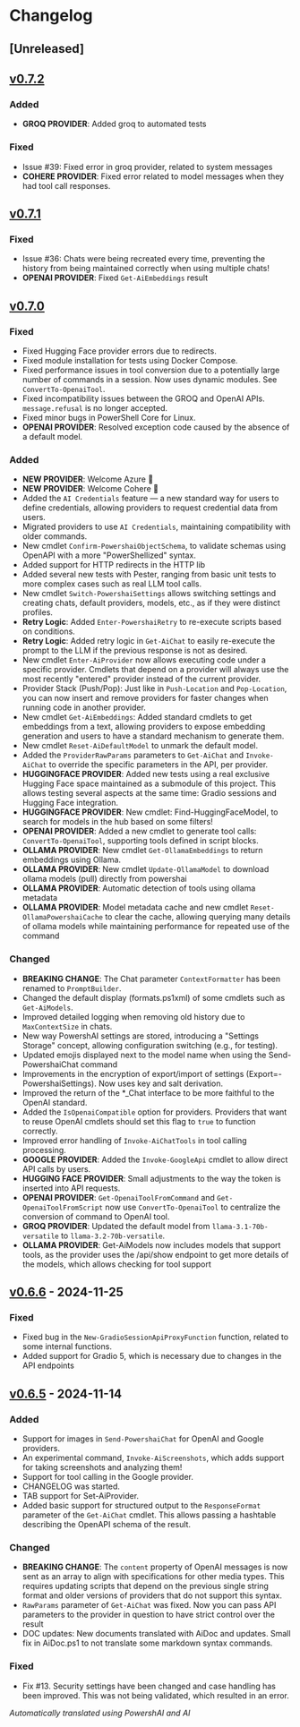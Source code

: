 ﻿# Changelog

## [Unreleased] <!--AiDoc:Translator:IgnoreLine-->

## [v0.7.2]

### Added <!--AiDoc:Translator:IgnoreLine-->
- **GROQ PROVIDER**: Added groq to automated tests

### Fixed <!--AiDoc:Translator:IgnoreLine-->
- Issue #39: Fixed error in groq provider, related to system messages
- **COHERE PROVIDER**: Fixed error related to model messages when they had tool call responses.


## [v0.7.1]

### Fixed <!--AiDoc:Translator:IgnoreLine-->
- Issue #36: Chats were being recreated every time, preventing the history from being maintained correctly when using multiple chats!
- **OPENAI PROVIDER**: Fixed `Get-AiEmbeddings` result

## [v0.7.0]

### Fixed <!--AiDoc:Translator:IgnoreLine-->
- Fixed Hugging Face provider errors due to redirects.
- Fixed module installation for tests using Docker Compose.
- Fixed performance issues in tool conversion due to a potentially large number of commands in a session. Now uses dynamic modules. See `ConvertTo-OpenaiTool`.
- Fixed incompatibility issues between the GROQ and OpenAI APIs. `message.refusal` is no longer accepted.
- Fixed minor bugs in PowerShell Core for Linux.
- **OPENAI PROVIDER**: Resolved exception code caused by the absence of a default model.

### Added <!--AiDoc:Translator:IgnoreLine-->
- **NEW PROVIDER**: Welcome Azure 🎉
- **NEW PROVIDER**: Welcome Cohere 🎉
- Added the `AI Credentials` feature — a new standard way for users to define credentials, allowing providers to request credential data from users.
- Migrated providers to use `AI Credentials`, maintaining compatibility with older commands.
- New cmdlet `Confirm-PowershaiObjectSchema`, to validate schemas using OpenAPI with a more "PowerShellized" syntax.
- Added support for HTTP redirects in the HTTP lib
- Added several new tests with Pester, ranging from basic unit tests to more complex cases such as real LLM tool calls.
- New cmdlet `Switch-PowershaiSettings` allows switching settings and creating chats, default providers, models, etc., as if they were distinct profiles.
- **Retry Logic**: Added `Enter-PowershaiRetry` to re-execute scripts based on conditions.
- **Retry Logic**: Added retry logic in `Get-AiChat` to easily re-execute the prompt to the LLM if the previous response is not as desired.
- New cmdlet `Enter-AiProvider` now allows executing code under a specific provider. Cmdlets that depend on a provider will always use the most recently "entered" provider instead of the current provider.
- Provider Stack (Push/Pop): Just like in `Push-Location` and `Pop-Location`, you can now insert and remove providers for faster changes when running code in another provider.
- New cmdlet `Get-AiEmbeddings`: Added standard cmdlets to get embeddings from a text, allowing providers to expose embedding generation and users to have a standard mechanism to generate them.
- New cmdlet `Reset-AiDefaultModel` to unmark the default model.
- Added the `ProviderRawParams` parameters to `Get-AiChat` and `Invoke-AiChat` to override the specific parameters in the API, per provider.
- **HUGGINGFACE PROVIDER**: Added new tests using a real exclusive Hugging Face space maintained as a submodule of this project. This allows testing several aspects at the same time: Gradio sessions and Hugging Face integration.
- **HUGGINGFACE PROVIDER**: New cmdlet: Find-HuggingFaceModel, to search for models in the hub based on some filters!
- **OPENAI PROVIDER**: Added a new cmdlet to generate tool calls: `ConvertTo-OpenaiTool`, supporting tools defined in script blocks.
- **OLLAMA PROVIDER**: New cmdlet `Get-OllamaEmbeddings` to return embeddings using Ollama.
- **OLLAMA PROVIDER**: New cmdlet `Update-OllamaModel` to download ollama models (pull) directly from powershai
- **OLLAMA PROVIDER**: Automatic detection of tools using ollama metadata
- **OLLAMA PROVIDER**: Model metadata cache and new cmdlet `Reset-OllamaPowershaiCache` to clear the cache, allowing querying many details of ollama models while maintaining performance for repeated use of the command

### Changed <!--AiDoc:Translator:IgnoreLine-->
- **BREAKING CHANGE**: The Chat parameter `ContextFormatter` has been renamed to `PromptBuilder`.
- Changed the default display (formats.ps1xml) of some cmdlets such as `Get-AiModels`.
- Improved detailed logging when removing old history due to `MaxContextSize` in chats.
- New way PowershAI settings are stored, introducing a "Settings Storage" concept, allowing configuration switching (e.g., for testing).
- Updated emojis displayed next to the model name when using the Send-PowershaiChat command
- Improvements in the encryption of export/import of settings (Export=-PowershaiSettings). Now uses key and salt derivation.
- Improved the return of the *_Chat interface to be more faithful to the OpenAI standard.
- Added the `IsOpenaiCompatible` option for providers. Providers that want to reuse OpenAI cmdlets should set this flag to `true` to function correctly.
- Improved error handling of `Invoke-AiChatTools` in tool calling processing.
- **GOOGLE PROVIDER**: Added the `Invoke-GoogleApi` cmdlet to allow direct API calls by users.
- **HUGGING FACE PROVIDER**: Small adjustments to the way the token is inserted into API requests.
- **OPENAI PROVIDER**: `Get-OpenaiToolFromCommand` and `Get-OpenaiToolFromScript` now use `ConvertTo-OpenaiTool` to centralize the conversion of command to OpenAI tool.
- **GROQ PROVIDER**: Updated the default model from `llama-3.1-70b-versatile` to `llama-3.2-70b-versatile`.
- **OLLAMA PROVIDER**: Get-AiModels now includes models that support tools, as the provider uses the /api/show endpoint to get more details of the models, which allows checking for tool support

## [v0.6.6] - 2024-11-25

### Fixed <!--AiDoc:Translator:IgnoreLine-->
- Fixed bug in the `New-GradioSessionApiProxyFunction` function, related to some internal functions.
- Added support for Gradio 5, which is necessary due to changes in the API endpoints

## [v0.6.5] - 2024-11-14

### Added <!--AiDoc:Translator:IgnoreLine-->
- Support for images in `Send-PowershaiChat` for OpenAI and Google providers.
- An experimental command, `Invoke-AiScreenshots`, which adds support for taking screenshots and analyzing them!
- Support for tool calling in the Google provider.
- CHANGELOG was started.
- TAB support for Set-AiProvider.
- Added basic support for structured output to the `ResponseFormat` parameter of the `Get-AiChat` cmdlet. This allows passing a hashtable describing the OpenAPI schema of the result.

### Changed <!--AiDoc:Translator:IgnoreLine-->
- **BREAKING CHANGE**: The `content` property of OpenAI messages is now sent as an array to align with specifications for other media types. This requires updating scripts that depend on the previous single string format and older versions of providers that do not support this syntax.
- `RawParams` parameter of `Get-AiChat` was fixed. Now you can pass API parameters to the provider in question to have strict control over the result
- DOC updates: New documents translated with AiDoc and updates. Small fix in AiDoc.ps1 to not translate some markdown syntax commands.


### Fixed <!--AiDoc:Translator:IgnoreLine-->
- Fix #13. Security settings have been changed and case handling has been improved. This was not being validated, which resulted in an error.

[v0.6.6]: https://github.com/rrg92/powershai/releases/tag/v0.6.6
[v0.6.5]: https://github.com/rrg92/powershai/releases/tag/v0.6.5
[v0.7.0]: https://github.com/rrg92/powershai/releases/tag/v0.7.0
[v0.7.1]: https://github.com/rrg92/powershai/releases/tag/v0.7.1
[v0.7.2]: https://github.com/rrg92/powershai/releases/tag/v0.7.2



<!--PowershaiAiDocBlockStart-->
_Automatically translated using PowershAI and AI_
<!--PowershaiAiDocBlockEnd-->
